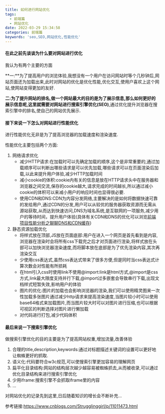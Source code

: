 ```yaml
---
title: 如何进行网站优化
tags:
  - 前端篇
  - 网站优化
date: 2022-03-29 15:34:58
categories: 前端篇
keywords: 'seo,SEO,网站优化,性能优化'
---
```



#### 在此之前先谈谈为什么要对网站进行优化

我认为有两个主要的方面

**一:**为了提高用户的浏览体验,我想没有一个用户在访问网站时等个几秒钟后,网站页面还为加载出来,此时对网站的优化是优化性能,优化交互,使用户喜欢上这个网站,使网站变得更加的友好.

**二:**为了提升网站的排名,做一个网站最大的目的是为了展示信息,那么如何更好的展示信息呢,这里就需要对网站进行**搜索引擎优化(SEO)**,通过优化提升浏览器在搜索引擎中的排名,使自己的网站优先展示.

#### 接下来说一下怎么对网站进行性能优化

进行性能优化无非是为了提高浏览器的加载速度和渲染速度.

性能优化主要包括两个方面:

<!--more-->

1. 网络请求优化
   - 减少HTTP请求:在加载时可以先确定加载的顺序,这个是非常重要的,通过加载顺序可以判断出哪些请求是可以优先加载,哪些请求可以在页面渲染后加载,以此来提升用户体验,减少HTTP加载时间
   - 减小cookie的体积:cookie内有关的信息是放在HTTP请求头中在服务器和浏览器之间交流,保存的cookie越大,请求完成的时间越长,所以通过减小cookie的体积可以来减小用户的响应时间也显得很必要.
   - 使用CDN和DNS:CDN为内容分发网络,主要解决的是如何将数据快速可靠的发给用户,通过CDN的分发,用户可以从较优的服务器获取资源而无需从源站获取,从而达到快速访问,DNS为域名系统,是互联网的一项服务,减少用户的等待时间，提升用户体验(具体有关CDN和DNS的优化可以浏览[前端项目性能分析之聊聊DNS和CDN缓存](https://blog.csdn.net/qq_43624878/article/details/99322436))
2. 静态资源加载优化
   - 将样式放在顶部,JS放在页面底部:用户在进入一个网页是首先看到是内容,浏览器在渲染时会将所有css下载完之后才对页面进行渲染,将样式放在头部可以加快浏览器渲染速度,而将脚本放在底部是为了优先渲染内容,其次再渲染交互
   - 少使用css表达式,虽然css表达式带来了很多方便,但是同时当css表达式计算次数会对性能有所损耗
   - 在html引入css时使用link不使用@import:link是html方式,@import是css方式,link最大限度支持并行下载,@import过多嵌套会导致串行下载,出现文档样式短暂失效,影响用户的体验
   - 图片的优化:图片的加载也会影响浏览器的渲染,我们可以使用精灵图来一次性加载多张图片通过减少http请求来提高渲染速度,当图片较小时可以使用base64格式来加载图片,而当图片较大时可以对图片进行压缩,也可以根据可视区的判断选择对图片进行懒加载
   - 对代码进行打包,减少代码体积

#### 最后来说一下搜索引擎优化

做搜索引擎优化的目的主要是为了提高网站权重,增加流量,改善体验

1. 合理的title,description,keywords:通过对标题描述关键词的设置可以更好地让蜘蛛更好的抓取.
2. 语义化:代码要符合w3c规范,可以使搜索引擎更加容易的理解网页
3. 扁平化目录结构:网站的结构层次越少越容易被蜘蛛抓去,从而被收录,可以通过优化目录结构来进行搜索引擎优化
4. 少用iframe:搜索引擎不会抓取iframe里的内容
5. ...





对网站优化的记录先到这里,日后随着知识的增长会不断补充...



参考链接:https://www.cnblogs.com/Strugglinggirl/p/11011473.html